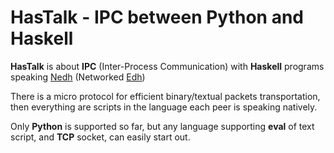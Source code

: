 # HasTalk - IPC between Python and Haskell

**HasTalk** is about **IPC** (Inter-Process Communication) with
**Haskell** programs speaking [Nedh](https://github.com/e-wrks/nedh)
(Networked [Edh](https://github.com/e-wrks/edh))

There is a micro protocol for efficient binary/textual packets transportation,
then everything are scripts in the language each peer is speaking natively.

Only **Python** is supported so far, but any language supporting **eval**
of text script, and **TCP** socket, can easily start out.
